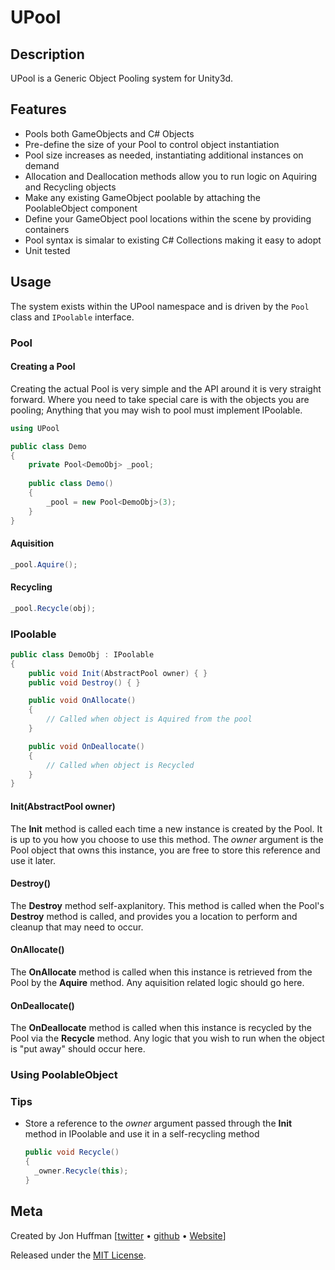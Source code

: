 # UPool
## Description
UPool is a Generic Object Pooling system for Unity3d.

## Features
* Pools both GameObjects and C# Objects
* Pre-define the size of your Pool to control object instantiation
* Pool size increases as needed, instantiating additional instances on demand
* Allocation and Deallocation methods allow you to run logic on Aquiring and Recycling objects
* Make any existing GameObject poolable by attaching the PoolableObject component
* Define your GameObject pool locations within the scene by providing containers
* Pool syntax is simalar to existing C# Collections making it easy to adopt
* Unit tested

## Usage
The system exists within the UPool namespace and is driven by the `Pool` class and `IPoolable` interface.

### Pool

#### Creating a Pool
Creating the actual Pool is very simple and the API around it is very straight forward. Where you need to take special care is with the objects you are pooling; Anything that you may wish to pool must implement IPoolable.
```csharp
using UPool

public class Demo
{
    private Pool<DemoObj> _pool;
    
    public class Demo()
    {
        _pool = new Pool<DemoObj>(3);
    }
}
```

#### Aquisition

```csharp
_pool.Aquire();
```

#### Recycling

```csharp
_pool.Recycle(obj);
```

### IPoolable

```csharp
public class DemoObj : IPoolable
{
    public void Init(AbstractPool owner) { }    
    public void Destroy() { }

    public void OnAllocate()
    {
        // Called when object is Aquired from the pool
    }

    public void OnDeallocate()
    {
        // Called when object is Recycled
    }
}
```
#### Init(AbstractPool owner)
The **Init** method is called each time a new instance is created by the Pool. It is up to you how you choose to use this method. The _owner_ argument is the Pool object that owns this instance, you are free to store this reference and use it later.

#### Destroy()
The **Destroy** method self-axplanitory. This method is called when the Pool's **Destroy** method is called, and provides you a location to perform and cleanup that may need to occur.

#### OnAllocate()
The **OnAllocate** method is called when this instance is retrieved from the Pool by the **Aquire** method. Any aquisition related logic should go here.

#### OnDeallocate()
The **OnDeallocate** method is called when this instance is recycled by the Pool via the **Recycle** method. Any logic that you wish to run when the object is "put away" should occur here.


### Using PoolableObject

### Tips
* Store a reference to the _owner_ argument passed through the **Init** method in IPoolable and use it in a self-recycling method
  ```csharp
  public void Recycle()
  {
  	_owner.Recycle(this);
  }
  ```

## Meta
Created by Jon Huffman [[twitter](https://twitter.com/AtticusMarkane) &bull; [github](https://github.com/ByronMayne) &bull; [Website](http://jonhuffman.com/)]

Released under the [MIT License](http://www.opensource.org/licenses/mit-license.php).
